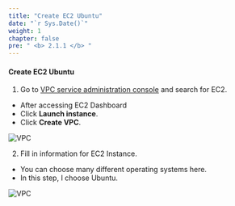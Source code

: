 ```yaml
---
title: "Create EC2 Ubuntu"
date: "`r Sys.Date()`"
weight: 1
chapter: false
pre: " <b> 2.1.1 </b> "
---
```


#### Create EC2 Ubuntu

1. Go to [VPC service administration console](https://console.aws.amazon.com/vpc/home) and search for EC2.

- After accessing EC2 Dashboard
- Click **Launch instance**.
- Click **Create VPC**.

![VPC](/images/1.png)

2. Fill in information for EC2 Instance.

- You can choose many different operating systems here.
- In this step, I choose Ubuntu.

![VPC](/images/2.png)
